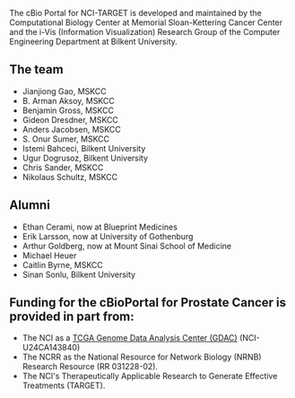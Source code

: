 The cBio Portal for NCI-TARGET is developed and maintained by the Computational Biology Center at Memorial Sloan-Kettering Cancer Center and the i-Vis (Information Visualization) Research Group of the Computer Engineering Department at Bilkent University.

## The team

 * Jianjiong Gao, MSKCC
 * B. Arman Aksoy, MSKCC
 * Benjamin Gross, MSKCC
 * Gideon Dresdner, MSKCC
 * Anders Jacobsen, MSKCC
 * S. Onur Sumer, MSKCC
 * Istemi Bahceci, Bilkent University
 * Ugur Dogrusoz, Bilkent University
 * Chris Sander, MSKCC
 * Nikolaus Schultz, MSKCC
 
## Alumni

 * Ethan Cerami, now at Blueprint Medicines
 * Erik Larsson, now at University of Gothenburg
 * Arthur Goldberg, now at Mount Sinai School of Medicine
 * Michael Heuer
 * Caitlin Byrne, MSKCC
 * Sinan Sonlu, Bilkent University

## Funding for the cBioPortal for Prostate Cancer is provided in part from:

 * The NCI as a [TCGA Genome Data Analysis Center (GDAC)](http://tcga.cancer.gov/wwd/program/research_network/gdac.asp) (NCI-U24CA143840) 
 * The NCRR as the National Resource for Network Biology (NRNB) Research Resource (RR 031228-02).
 * The NCI's Therapeutically Applicable Research to Generate Effective Treatments (TARGET).
